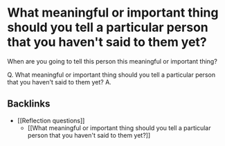 # What meaningful or important thing should you tell a particular person that you haven't said to them yet?
When are you going to tell this person this meaningful or important thing?

Q. What meaningful or important thing should you tell a particular person that you haven't said to them yet?
A. 


## Backlinks
* [[Reflection questions]]
	* [[What meaningful or important thing should you tell a particular person that you haven't said to them yet?]]

<!-- #p1 -->

<!-- {BearID:F9FCF9C8-3C69-472F-BB13-D78C92EDEE87-92666-0000AE8A8E5E8CA2} -->
